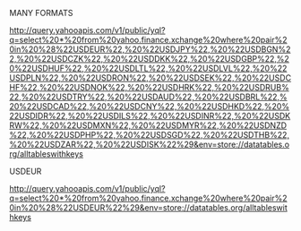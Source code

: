 MANY FORMATS

http://query.yahooapis.com/v1/public/yql?q=select%20*%20from%20yahoo.finance.xchange%20where%20pair%20in%20%28%22USDEUR%22,%20%22USDJPY%22,%20%22USDBGN%22,%20%22USDCZK%22,%20%22USDDKK%22,%20%22USDGBP%22,%20%22USDHUF%22,%20%22USDLTL%22,%20%22USDLVL%22,%20%22USDPLN%22,%20%22USDRON%22,%20%22USDSEK%22,%20%22USDCHF%22,%20%22USDNOK%22,%20%22USDHRK%22,%20%22USDRUB%22,%20%22USDTRY%22,%20%22USDAUD%22,%20%22USDBRL%22,%20%22USDCAD%22,%20%22USDCNY%22,%20%22USDHKD%22,%20%22USDIDR%22,%20%22USDILS%22,%20%22USDINR%22,%20%22USDKRW%22,%20%22USDMXN%22,%20%22USDMYR%22,%20%22USDNZD%22,%20%22USDPHP%22,%20%22USDSGD%22,%20%22USDTHB%22,%20%22USDZAR%22,%20%22USDISK%22%29&env=store://datatables.org/alltableswithkeys

USDEUR

http://query.yahooapis.com/v1/public/yql?q=select%20*%20from%20yahoo.finance.xchange%20where%20pair%20in%20%28%22USDEUR%22%29&env=store://datatables.org/alltableswithkeys